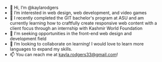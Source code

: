 - 👋 Hi, I’m @kaylarodgers
- 👀 I’m interested in web design, web development, and video games
- 🌱 I recently completed the GIT bachelor's program at ASU and am currently learning how to craftfully create responsive web content with a client focus through an internship with Kashmir World Foundation
- 🌱 I'm seeking opportunities in the front-end web design and development field
- 💞️ I’m looking to collaborate on learning! I would love to learn more languages to expand my skills.
- 📫 You can reach me at kayla.rodgers33@gmail.com! 

<!---
kaylarodgers/kaylarodgers is a ✨ special ✨ repository because its `README.md` (this file) appears on your GitHub profile.
You can click the Preview link to take a look at your changes.
--->
